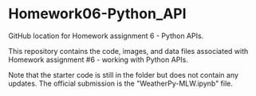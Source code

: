 # Homework06-Python_API
GitHub location for Homework assignment 6 - Python APIs.

This repository contains the code, images, and data files associated with Homework assignment #6 - working with Python APIs.

Note that the starter code is still in the folder but does not contain any updates. The official submission is the "WeatherPy-MLW.ipynb" file.
